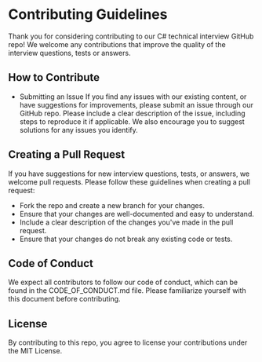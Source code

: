 # Contributing Guidelines
Thank you for considering contributing to our C# technical interview GitHub repo! We welcome any contributions that improve the quality of the interview questions, tests or answers.

## How to Contribute
+ Submitting an Issue
If you find any issues with our existing content, or have suggestions for improvements, please submit an issue through our GitHub repo. Please include a clear description of the issue, including steps to reproduce it if applicable. We also encourage you to suggest solutions for any issues you identify.

## Creating a Pull Request
If you have suggestions for new interview questions, tests, or answers, we welcome pull requests. Please follow these guidelines when creating a pull request:

+ Fork the repo and create a new branch for your changes.
+ Ensure that your changes are well-documented and easy to understand.
+ Include a clear description of the changes you've made in the pull request.
+ Ensure that your changes do not break any existing code or tests.


## Code of Conduct
We expect all contributors to follow our code of conduct, which can be found in the CODE_OF_CONDUCT.md file. Please familiarize yourself with this document before contributing.

## License
By contributing to this repo, you agree to license your contributions under the MIT License.
